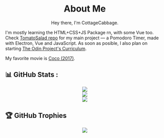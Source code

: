 <h1 align='center'>About Me</h1>

<p align='center'>Hey there, I'm CottageCabbage.</p>

I'm mostly learning the HTML+CSS+JS Package rn, with some Vue too. Check [TomatoSalad repo](https://github.com/CottageCabbage/TomatoSalad) for my main project ― a Pomodoro Timer, made with Electron, Vue and JavaScript. As soon as posible, I also plan on starting [The Odin Project's Curriculum](https://www.theodinproject.com/).

My favorite movie is [Coco (2017)](https://www.imdb.com/title/tt2380307/).

## 📊 GitHub Stats :
<div align='center'>
	<img src='https://github-readme-stats.vercel.app/api?username=CottageCabbage&theme=nightowl&hide_border=false&include_all_commits=false&count_private=false' />
</div>

<div align='center'>
	<img src='https://github-readme-streak-stats.herokuapp.com/?user=CottageCabbage&theme=nightowl&hide_border=false' align='center'/>
</div>

<div align='center'>
	<img src='https://github-readme-stats.vercel.app/api/top-langs/?username=CottageCabbage&theme=nightowl&hide_border=false&include_all_commits=false&count_private=false&layout=compact' align='center'/>
</div>

## 🏆 GitHub Trophies
<div align='center'>
	<img src='https://github-profile-trophy.vercel.app/?username=CottageCabbage&theme=dracula&no-frame=true&no-bg=false&margin-w=4' align='center'>
</div>